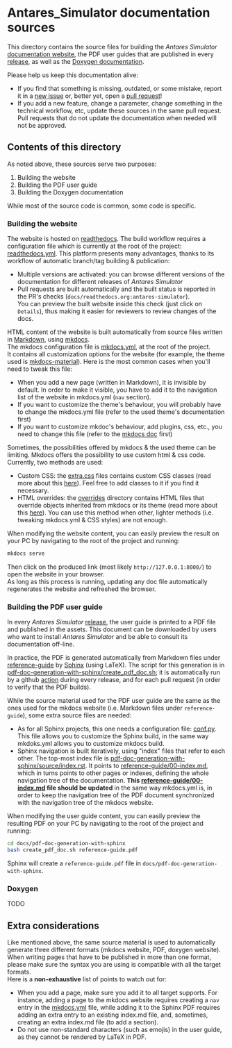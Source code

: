 # Antares_Simulator documentation sources

This directory contains the source files for building the *Antares Simulator* [documentation website](https://antares-simulator.readthedocs.io/), 
the PDF user guides that are published in every [release](https://github.com/AntaresSimulatorTeam/Antares_Simulator/releases), 
as well as the [Doxygen documentation](https://antaressimulatorteam.github.io/Antares_Simulator/doxygen/).

Please help us keep this documentation alive:
- If you find that something is missing, outdated, or some mistake, report it in a [new issue](https://github.com/AntaresSimulatorTeam/Antares_Simulator/issues/new) 
  or, better yet, open a [pull request](https://github.com/AntaresSimulatorTeam/Antares_Simulator/compare)!
- If you add a new feature, change a parameter, change something in the technical workflow, etc, update these 
  sources in the same pull request. Pull requests that do not update the documentation when needed will not be approved.  

## Contents of this directory

As noted above, these sources serve two purposes:
1. Building the website
2. Building the PDF user guide
3. Building the Doxygen documentation

While most of the source code is common, some code is specific.

### Building the website
The website is hosted on [readthedocs](https://readthedocs.org/). The build workflow requires a configuration file which 
is currently at the root of the project: [readthedocs.yml](../readthedocs.yml). This platform presents many advantages, 
thanks to its workflow of automatic branch/tag building & publication:
- Multiple versions are activated: you can browse different versions of the documentation for different releases of *Antares Simulator*
- Pull requests are built automatically and the built status is reported in the PR's checks (`docs/readthedocs.org:antares-simulator`).  
  You can preview the built website inside this check (just click on `Details`), thus making it easier for reviewers to review changes of the docs. 

HTML content of the website is built automatically from source files written in [Markdown](https://fr.wikipedia.org/wiki/Markdown), 
using [mkdocs](https://www.mkdocs.org/).  
The mkdocs configuration file is [mkdocs.yml](../mkdocs.yml), at the root of the project.  
It contains all customization options for the website (for example, the theme used is [mkdocs-material](https://squidfunk.github.io/mkdocs-material/)). 
Here is the most common cases when you'll need to tweak this file:
- When you add a new page (written in Markdown), it is invisible by default. In order to make it visible, you have to 
  add it to the navigation list of the website in mkdocs.yml (`nav` section).
- If you want to customize the theme's behaviour, you will probably have to change the mkdocs.yml file (refer to the 
  used theme's documentation first)
- If you want to customize mkdoc's behaviour, add plugins, css, etc., you need to change this file (refer to the 
  [mkdocs doc](https://www.mkdocs.org/user-guide/) first)
  
Sometimes, the possibilities offered by mkdocs & the used theme can be limiting. Mkdocs offers the possibility to use 
custom html & css code. Currently, two methods are used:
- Custom CSS: the [extra.css](stylesheets/extra.css) files contains custom CSS classes (read more about this [here](https://squidfunk.github.io/mkdocs-material/customization/#additional-css)). 
  Feel free to add classes to it if you find it necessary.
- HTML overrides: the [overrides](overrides) directory contains HTML files that override objects inherited from mkdocs 
  or its theme (read more about this [here](https://squidfunk.github.io/mkdocs-material/customization/#extending-the-theme)). 
  You can use this method when other, lighter methods (i.e. tweaking mkdocs.yml & CSS styles) are not enough.

When modifying the website content, you can easily preview the result on your PC by navigating to the root of the 
project and running:
```bash
mkdocs serve
```
Then click on the produced link (most likely `http://127.0.0.1:8000/`) to open the website in your browser.  
As long as this process is running, updating any doc file automatically regenerates the website and refreshed the browser. 

### Building the PDF user guide
In every *Antares Simulator* [release](https://github.com/AntaresSimulatorTeam/Antares_Simulator/releases), 
the user guide is printed to a PDF file and published in the assets. This document can be downloaded by users who 
want to install *Antares Simulator* and be able to consult its documentation off-line.  

In practice, the PDF is generated automatically from Markdown files under [reference-guide](./user-guide) by 
[Sphinx](https://www.sphinx-doc.org/) (using LaTeX). The script for this generation is in [pdf-doc-generation-with-sphinx/create_pdf_doc.sh](./pdf-doc-generation-with-sphinx/create_pdf_doc.sh); 
it is automatically run by a github [action](../.github/workflows/build-userguide.yml) during every release, and for 
each pull request (in order to verify that the PDF builds).  

While the source material used for the PDF user guide are the same as the ones used for the mkdocs website (i.e. 
Markdown files under `reference-guide`), some extra source files are needed:
- As for all Sphinx projects, this one needs a configuration file: [conf.py](./pdf-doc-generation-with-sphinx/source/conf.py). 
  This file allows you to customize the Sphinx build, in the same way mkdoks.yml allows you to customize mkdocs build. 
- Sphinx navigation is built iteratively, using "index" files that refer to each other. The top-most index file is 
  [pdf-doc-generation-with-sphinx/source/index.rst](./pdf-doc-generation-with-sphinx/source/index.rst). It points to 
  [reference-guide/00-index.md](user-guide/00-index.md), which in turns points to other pages or indexes, 
  defining the whole navigation tree of the documentation. **This [reference-guide/00-index.md](user-guide/00-index.md) 
  file should be updated** in the same way mkdocs.yml is, in order to keep the navigation tree of the PDF document 
  synchronized with the navigation tree of the mkdocs website.

When modifying the user guide content, you can easily preview the resulting PDF on your PC by navigating to the 
root of the project and running:
```bash
cd docs/pdf-doc-generation-with-sphinx
bash create_pdf_doc.sh reference-guide.pdf
```
Sphinx will create a `reference-guide.pdf` file in `docs/pdf-doc-generation-with-sphinx`.

### Doxygen
TODO

## Extra considerations

Like mentioned above, the same source material is used to automatically generate three different formats (mkdocs website, 
PDF, doxygen website). When writing pages that have to be published in more than one format, please make sure the 
syntax you are using is compatible with all the target formats.  
Here is a **non-exhaustive** list of points to watch out for:
- When you add a page, make sure you add it to all target supports. For instance, adding a page to the mkdocs website 
  requires creating a `nav` entry in the [mkdocs.yml](../mkdocs.yml) file, while adding it to the Sphinx PDF requires 
  adding an extra entry to an existing index.md file, and, sometimes, creating an extra index.md file (to add a section).
- Do not use non-standard characters (such as emojis) in the user guide, as they cannot be rendered by LaTeX 
  in PDF.
